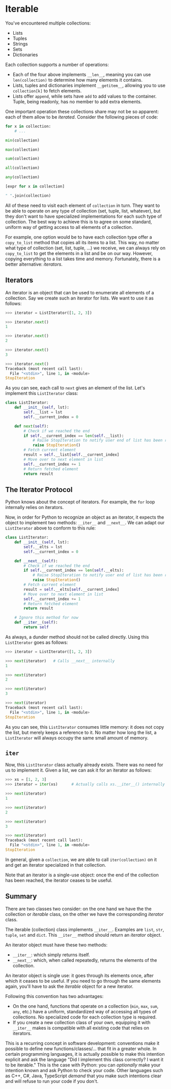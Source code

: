# Iterable

You've encountered multiple collections:

* Lists
* Tuples
* Strings
* Sets
* Dictionaries

Each collection supports a number of operations:

* Each of the four above implements `__len__`, meaning you can use `len(collection)` to determine how many elements it contains.
* Lists, tuples and dictionaries implement `__getitem__`, allowing you to use `collection[k]` to fetch elements.
* Lists offer `append`, while sets have `add` to add values to the container.
  Tuple, being readonly, has no member to add extra elements.

One important operation these collections share may not be so apparent: each of them allow to be _iterated_.
Consider the following pieces of code:

```python
for x in collection:
    # ...

min(collection)

max(collection)

sum(collection)

all(collection)

any(collection)

[expr for x in collection]

" ".join(collection)
```

All of these need to visit each element of `collection` in turn.
They want to be able to operate on any type of collection (set, tuple, list, whatever), but they don't want to have specialized implementations for each such type of collection.
The best way to achieve this is to agree on some standard, uniform way of getting access to all elements of a collection.

For example, one option would be to have each collection type offer a `copy_to_list` method that copies all its items to a list.
This way, no matter what type of collection (set, list, tuple, ...) we receive, we can always rely on `copy_to_list` to get the elements in a list and be on our way.
However, copying everything to a list takes time and memory.
Fortunately, there is a better alternative: _iterators_.

## Iterators

An iterator is an object that can be used to enumerate all elements of a collection.
Say we create such an iterator for lists.
We want to use it as follows:

```python
>>> iterator = ListIterator([1, 2, 3])

>>> iterator.next()
1

>>> iterator.next()
2

>>> iterator.next()
3

>>> iterator.next()
Traceback (most recent call last):
  File "<stdin>", line 1, in <module>
StopIteration
```

As you can see, each call to `next` gives an element of the list.
Let's implement this `ListIterator` class:

```python
class ListIterator:
    def __init__(self, lst):
        self.__list = lst
        self.__current_index = 0

    def next(self):
        # Check if we reached the end
        if self.__current_index == len(self.__list):
            # Raise StopIteration to notify user end of list has been reached
            raise StopIteration()
        # Fetch current element
        result = self.__list[self.__current_index]
        # Move over to next element in list
        self.__current_index += 1
        # Return fetched element
        return result
```

## The Iterator Protocol

Python knows about the concept of iterators.
For example, the `for` loop internally relies on iterators.

Now, in order for Python to recognize an object as an iterator, it expects the object to implement two methods: `__iter__` and `__next__`.
We can adapt our `ListIterator` above to conform to this rule:

```python
class ListIterator:
    def __init__(self, lst):
        self.__elts = lst
        self.__current_index = 0

    def __next__(self):
        # Check if we reached the end
        if self.__current_index == len(self.__elts):
            # Raise StopIteration to notify user end of list has been reached
            raise StopIteration()
        # Fetch current element
        result = self.__elts[self.__current_index]
        # Move over to next element in list
        self.__current_index += 1
        # Return fetched element
        return result

    # Ignore this method for now
    def __iter__(self):
        return self
```

As always, a dunder method should not be called directly.
Using this `ListIterator` goes as follows:

```python
>>> iterator = ListIterator([1, 2, 3])

>>> next(iterator)   # Calls __next__ internally
1

>>> next(iterator)
2

>>> next(iterator)
3

>>> next(iterator)
Traceback (most recent call last):
  File "<stdin>", line 1, in <module>
StopIteration
```

As you can see, this `ListIterator` consumes little memory: it does not copy the list, but merely keeps a reference to it.
No matter how long the list, a `ListIterator` will always occupy the same small amount of memory.

## `iter`

Now, this `ListIterator` class actually already exists.
There was no need for us to implement it.
Given a list, we can ask it for an iterator as follows:

```python
>>> xs = [1, 2, 3]
>>> iterator = iter(xs)      # Actually calls xs.__iter__() internally

>>> next(iterator)
1

>>> next(iterator)
2

>>> next(iterator)
3

>>> next(iterator)
Traceback (most recent call last):
  File "<stdin>", line 1, in <module>
StopIteration
```

In general, given a `collection`, we are able to call `iter(collection)` on it and get an iterator specialized in that collection.

Note that an iterator is a single-use object: once the end of the collection has been reached, the iterator ceases to be useful.

## Summary

There are two classes two consider: on the one hand we have the the collection or _iterable_ class, on the other we have the corresponding _iterator_ class.

The iterable (collection) class implements `__iter__`.
Examples are `list`, `str`, `tuple`, `set` and `dict`.
This `__iter__` method should return an _iterator_ object.

An iterator object must have these two methods:

* `__iter__`: which simply returns itself.
* `__next__`: which, when called repeatedly, returns the elements of the collection.

An iterator object is single use: it goes through its elements once, after which it ceases to be useful.
If you need to go through the same elements again, you'll have to ask the _iterable_ object for a new iterator.

Following this convention has two advantages:

* On the one hand, functions that operate on a collection (`min`, `max`, `sum`, `any`, etc.) have a uniform, standardized way of accessing all types of collections.
  No specialized code for each collection type is required.
* If you create a new collection class of your own, equipping it with `__iter__` makes is compatible with all existing code that relies on iterators.

This is a recurring concept in software development: conventions make it possible to define new functions/classes/... that fit in a greater whole.
In certain programming languages, it is actually possible to make this intention explicit and ask the language "Did I implement this class correctly? I want it to be iterable."
This is the case with Python: you can _optionally_ make your intention known and ask Python to check your code.
Other languages such as C++, C#, Java, TypeScript _demand_ that you make such intentions clear and will refuse to run your code if you don't.

